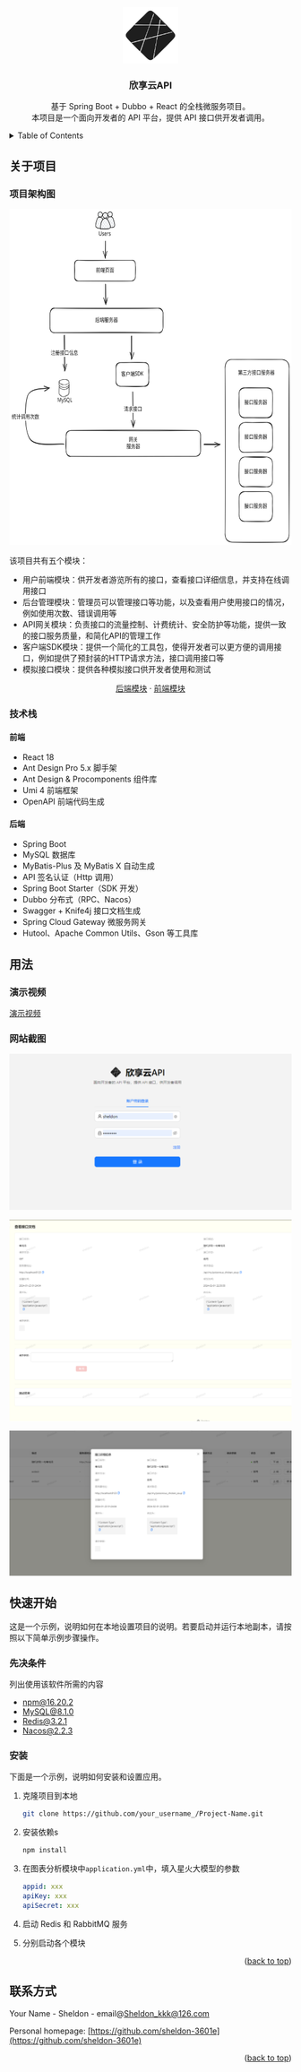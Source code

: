 <!-- PROJECT LOGO -->

<div align="center">
    <img src="./images/api_logo.svg" alt="Logo" width="100" height="100">
    <h3 align="center">欣享云API</h3>
    <p align="center">
        基于 Spring Boot + Dubbo + React 的全栈微服务项目。
        <br />
        本项目是一个面向开发者的 API 平台，提供 API 接口供开发者调用。
    </p>
</div>
<!-- TABLE OF CONTENTS -->

<details>
  <summary>Table of Contents</summary>
  <ol>
    <li>
      <a href="#关于项目">关于项目</a>
      <ul>
        <li><a href="#项目架构图">项目架构图</a></li>
        <li><a href="#技术栈">技术栈</a></li>
      </ul>
    </li>
    <li>
      <a href="#用法">用法</a>
      <ul>
        <li><a href="#演示视频">演示视频</a></li>
        <li><a href="#项目截图">项目截图</a></li>
      </ul>
    </li>
    <li><a href="#快速开始">快速开始</a>
      <ul>
        <li><a href="#先决条件">先决条件</a></li>
        <li><a href="#安装">安装</a></li>
      </ul>
      </li>
    <li><a href="#联系方式">联系方式</a></li>
  </ol>
</details>

## 关于项目

### 项目架构图

<div align="center">
    <img src="./images/api_architecture.svg" alt="Architecture" width="600" height="600">
</div>
<div>
    <p>
        该项目共有五个模块：
    <ul>
        <li>用户前端模块：供开发者游览所有的接口，查看接口详细信息，并支持在线调用接口</li>
        <li>后台管理模块：管理员可以管理接口等功能，以及查看用户使用接口的情况，例如使用次数、错误调用等</li>
        <li>API网关模块：负责接口的流量控制、计费统计、安全防护等功能，提供一致的接口服务质量，和简化API的管理工作</li>
        <li>客户端SDK模块：提供一个简化的工具包，使得开发者可以更方便的调用接口，例如提供了预封装的HTTP请求方法，接口调用接口等</li>
        <li>模拟接口模块：提供各种模拟接口供开发者使用和测试</li>
    </ul>
    </p>
    <p align="center">
        <a href="https://github.com/sheldon-3601e/api-management">后端模块</a>
        ·
        <a href="https://github.com/sheldon-3601e/api-frontend">前端模块</a>
    </p>

</div>

### 技术栈

#### 前端

- React 18
- Ant Design Pro 5.x 脚手架 
- Ant Design & Procomponents 组件库 
- Umi 4 前端框架 
- OpenAPI 前端代码生成

#### 后端

- Spring Boot
- MySQL 数据库
- MyBatis-Plus 及 MyBatis X 自动生成
- API 签名认证（Http 调用）
- Spring Boot Starter（SDK 开发）
- Dubbo 分布式（RPC、Nacos） 
- Swagger + Knife4j 接口文档生成
- Spring Cloud Gateway 微服务网关 
- Hutool、Apache Common Utils、Gson 等工具库


## 用法

### 演示视频

[演示视频](https://github.com/sheldon-3601e/BI-backend/assets/120535868/78219988-df88-4645-9487-9ef763915e3e
)

### 网站截图

![](./images/Snipaste_2024-02-02_03-31-59.svg)

![](./images/Snipaste_2024-02-02_03-33-21.svg)

![](./images/Snipaste_2024-02-02_03-33-05.svg)

## 快速开始

这是一个示例，说明如何在本地设置项目的说明。若要启动并运行本地副本，请按照以下简单示例步骤操作。

### 先决条件

列出使用该软件所需的内容

- npm@16.20.2
- MySQL@8.1.0
- Redis@3.2.1
- Nacos@2.2.3

### 安装

下面是一个示例，说明如何安装和设置应用。

1. 克隆项目到本地

   ```sh
   git clone https://github.com/your_username_/Project-Name.git
   ```

2. 安装依赖s

   ```sh
   npm install
   ```

3. 在图表分析模块中`application.yml`中，填入星火大模型的参数

   ```yml
   appid: xxx
   apiKey: xxx
   apiSecret: xxx
   ```

4. 启动 Redis 和 RabbitMQ 服务

5. 分别启动各个模块

<p align="right">(<a href="#readme-top">back to top</a>)</p>



<!-- CONTACT -->

## 联系方式

Your Name - Sheldon - email@Sheldon_kkk@126.com

Personal homepage: [https://github.com/sheldon-3601e](https://github.com/sheldon-3601e)

<p align="right">(<a href="#readme-top">back to top</a>)</p>

